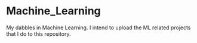 # Machine_Learning
My dabbles in Machine Learning. I intend to upload the ML related projects that I do to this repository.
